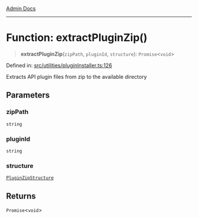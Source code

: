 [Admin Docs](/)

***

# Function: extractPluginZip()

> **extractPluginZip**(`zipPath`, `pluginId`, `structure`): `Promise`\<`void`\>

Defined in: [src/utilities/pluginInstaller.ts:126](https://github.com/Sourya07/talawa-api/blob/3df16fa5fb47e8947dc575f048aef648ae9ebcf8/src/utilities/pluginInstaller.ts#L126)

Extracts API plugin files from zip to the available directory

## Parameters

### zipPath

`string`

### pluginId

`string`

### structure

[`PluginZipStructure`](../interfaces/PluginZipStructure.md)

## Returns

`Promise`\<`void`\>
